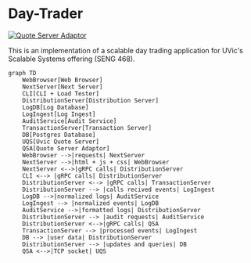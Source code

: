# Day-Trader 
[![Quote Server Adaptor](https://github.com/MarcusDunn/day-trader/actions/workflows/quote-server-adaptor.yml/badge.svg)](https://github.com/MarcusDunn/day-trader/actions/workflows/quote-server-adaptor.yml)

This is an implementation of a scalable day trading application for UVic's Scalable Systems offering (SENG 468).

```mermaid
graph TD
    WebBrowser[Web Browser]
    NextServer[Next Server]
    CLI[CLI + Load Tester]
    DistributionServer[Distribution Server]
    LogDB[Log Database]
    LogIngest[Log Ingest]
    AuditService[Audit Service]
    TransactionServer[Transaction Server]
    DB[Postgres Database]
    UQS[Uvic Quote Server]
    QSA[Quote Server Adaptor]
    WebBrowser -->|requests| NextServer
    NextServer -->|html + js + css| WebBrowser
    NextServer <-->|gRPC calls| DistributionServer
    CLI <--> |gRPC calls| DistributionServer
    DistributionServer <--> |gRPC calls| TransactionServer
    DistributionServer --> |calls recived events| LogIngest
    LogDB -->|normalized logs| AuditService
    LogIngest --> |normalized events| LogDB
    AuditService -->|formatted logs| DistributionServer
    DistributionServer --> |audit requests| AuditService
    DistributionServer <-->|gRPC calls| QSA
    TransactionServer --> |processed events| LogIngest
    DB --> |user data| DistributionServer
    DistributionServer --> |updates and queries| DB
    QSA <-->|TCP socket| UQS
```

